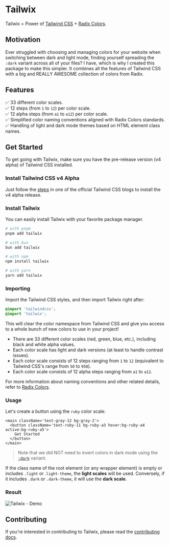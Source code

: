 # Tailwix

Tailwix = Power of [Tailwind CSS](https://tailwindcss.com) + [Radix Colors](https://www.radix-ui.com/colors).

## Motivation

Ever struggled with choosing and managing colors for your website when switching between dark and light mode, finding yourself spreading the `:dark` variant across all of your files? I have, which is why I created this package to make this simpler. It combines all the features of Tailwind CSS with a big and REALLY AWESOME collection of colors from Radix.

## Features

✅ 33 different color scales.\
✅ 12 steps (from `1` to `12`) per color scale.\
✅ 12 alpha steps (from `a1` to `a12`) per color scale.\
✅ Simplified color naming conventions aligned with Radix Colors standards.\
✅ Handling of light and dark mode themes based on HTML element class names.

## Get Started

To get going with Tailwix, make sure you have the pre-release version (v4 alpha) of Tailwind CSS installed.

### Install Tailwind CSS v4 Alpha

Just follow the [steps](https://tailwindcss.com/blog/tailwindcss-v4-alpha#try-out-the-alpha) in one of the official Tailwind CSS blogs to install the v4 alpha release.

### Install Tailwix

You can easily install Tailwix with your favorite package manager.

```bash
# with pnpm
pnpm add tailwix

# with bun
bun add tailwix

# with npm
npm install tailwix

# with yarn
yarn add tailwix
```

### Importing

Import the Tailwind CSS styles, and then import Tailwix right after:

```css
@import 'tailwindcss';
@import 'tailwix';
```

This will clear the color namespace from Tailwind CSS and give you access to a whole bunch of new colors to use in your project!

- There are 33 different color scales (red, green, blue, etc.), including black and white alpha values.
- Each color scale has light and dark versions (at least to handle contrast issues).
- Each color scale consists of 12 steps ranging from `1` to `12` (equivalent to Tailwind CSS's range from `50` to `950`).
- Each color scale consists of 12 alpha steps ranging from `a1` to `a12`.

For more information about naming conventions and other related details, refer to [Radix Colors](https://www.radix-ui.com/colors).

### Usage

Let's create a button using the `ruby` color scale:

```tsx
<main className='text-gray-12 bg-gray-2'>
  <button className='text-ruby-11 bg-ruby-a3 hover:bg-ruby-a4 active:bg-ruby-a5'>
    Get Started
  </button>
</main>
```

> Note that we did NOT need to invert colors in dark mode using the [`:dark`](https://tailwindcss.com/docs/dark-mode) variant.

If the class name of the root element (or any wrapper element) is empty or includes `.light` or .`light-theme`, the **light scales** will be used. Conversely, if it includes `.dark` or `.dark-theme`, it will use the **dark scale**.

### Result

![Tailwix - Demo](https://media4.giphy.com/media/v1.Y2lkPTc5MGI3NjExNm42N2diMHF0aWNyZXFtMGtnN3NpZTZiOXppdGdteGRseGd3MGo2bSZlcD12MV9pbnRlcm5hbF9naWZfYnlfaWQmY3Q9Zw/5Uavd5T4xoSsfUydzM/source.gif)

## Contributing

If you're interested in contributing to Tailwix, please read the [contributing docs](https://github.com/hassanaitnacer/tailwix/blob/main/CONTRIBUTING.md).
